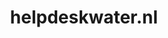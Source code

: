 ---
layout: post
title: "helpdeskwater.nl"
internal_url: "/dutchgov/helpdeskwater.nl.html"
subdomains_count: 6
all_subdomains_count: 11
urls_count: 5
ssl_rank: 0
http_rank: 70.6
url_link: /data/helpdeskwater.nl/urls.txt
all_subdomains_link: /data/helpdeskwater.nl/all_subdomains.txt
subdomains_link: /data/helpdeskwater.nl/subdomains.txt
categories: dutchgov
---
